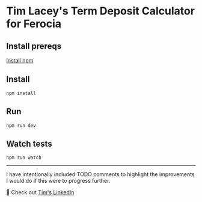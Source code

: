 # Tim Lacey's Term Deposit Calculator for Ferocia

## Install prereqs

[Install npm](https://docs.npmjs.com/downloading-and-installing-node-js-and-npm)

## Install

`npm install`

## Run

`npm run dev`

## Watch tests

`npm run watch`

---

I have intentionally included TODO comments to highlight the improvements I would do if this were to progress further.

👋 Check out [Tim's LinkedIn](https://www.linkedin.com/in/timalacey/)